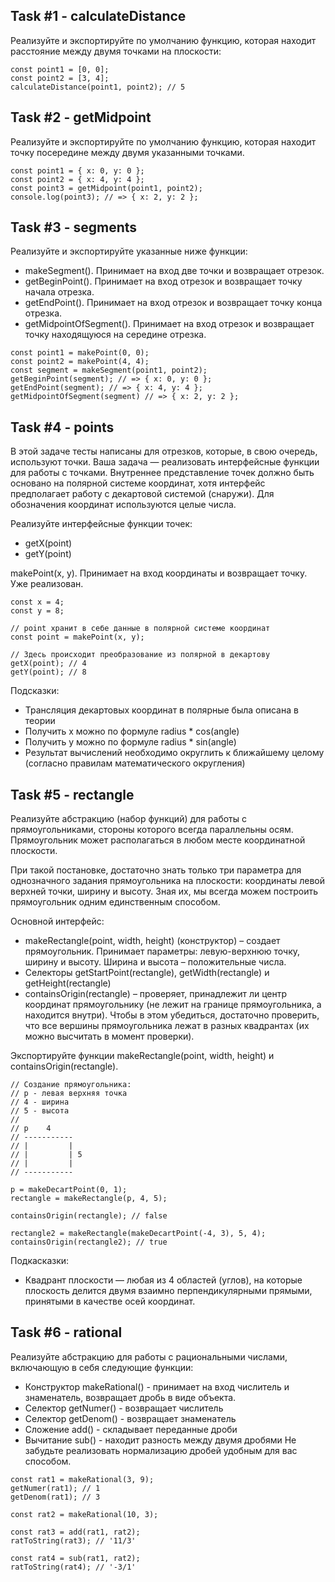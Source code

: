 ## Task #1 - calculateDistance

Реализуйте и экспортируйте по умолчанию функцию, которая находит расстояние между двумя точками на плоскости:

```
const point1 = [0, 0];
const point2 = [3, 4];
calculateDistance(point1, point2); // 5
```

## Task #2 - getMidpoint

Реализуйте и экспортируйте по умолчанию функцию, которая находит точку посередине между двумя указанными точками.

```
const point1 = { x: 0, y: 0 };
const point2 = { x: 4, y: 4 };
const point3 = getMidpoint(point1, point2);
console.log(point3); // => { x: 2, y: 2 };
```

## Task #3 - segments

Реализуйте и экспортируйте указанные ниже функции:

* makeSegment(). Принимает на вход две точки и возвращает отрезок.
* getBeginPoint(). Принимает на вход отрезок и возвращает точку начала отрезка.
* getEndPoint(). Принимает на вход отрезок и возвращает точку конца отрезка.
* getMidpointOfSegment(). Принимает на вход отрезок и возвращает точку находящуюся на середине отрезка.

```
const point1 = makePoint(0, 0);
const point2 = makePoint(4, 4);
const segment = makeSegment(point1, point2);
getBeginPoint(segment); // => { x: 0, y: 0 };
getEndPoint(segment); // => { x: 4, y: 4 };
getMidpointOfSegment(segment) // => { x: 2, y: 2 };
```

## Task #4 - points

В этой задаче тесты написаны для отрезков, которые, в свою очередь, используют точки. Ваша задача — реализовать интерфейсные функции для работы с точками. Внутреннее представление точек должно быть основано на полярной системе координат, хотя интерфейс предполагает работу с декартовой системой (снаружи). Для обозначения координат используются целые числа.

Реализуйте интерфейсные функции точек:

* getX(point)
* getY(point)


makePoint(x, y). Принимает на вход координаты и возвращает точку. Уже реализован.

```
const x = 4;
const y = 8;
 
// point хранит в себе данные в полярной системе координат
const point = makePoint(x, y);
 
// Здесь происходит преобразование из полярной в декартову
getX(point); // 4
getY(point); // 8
```

Подсказки:

* Трансляция декартовых координат в полярные была описана в теории
* Получить x можно по формуле radius * cos(angle)
* Получить y можно по формуле radius * sin(angle)
* Результат вычислений необходимо округлить к ближайшему целому (согласно правилам математического округления)

## Task #5 - rectangle

Реализуйте абстракцию (набор функций) для работы с прямоугольниками, стороны которого всегда параллельны осям. Прямоугольник может располагаться в любом месте координатной плоскости.

При такой постановке, достаточно знать только три параметра для однозначного задания прямоугольника на плоскости: координаты левой верхней точки, ширину и высоту. Зная их, мы всегда можем построить прямоугольник одним единственным способом.

Основной интерфейс:

* makeRectangle(point, width, height) (конструктор) – создает прямоугольник. Принимает параметры: левую-верхнюю точку, ширину и высоту. Ширина и высота – положительные числа.
* Селекторы getStartPoint(rectangle), getWidth(rectangle) и getHeight(rectangle)
* containsOrigin(rectangle) – проверяет, принадлежит ли центр координат прямоугольнику (не лежит на границе прямоугольника, а находится внутри). Чтобы в этом убедиться, достаточно проверить, что все вершины прямоугольника лежат в разных квадрантах (их можно высчитать в момент проверки).


Экспортируйте функции makeRectangle(point, width, height) и containsOrigin(rectangle).

```
// Создание прямоугольника:
// p - левая верхняя точка
// 4 - ширина
// 5 - высота
//
// p    4
// -----------
// |         |
// |         | 5
// |         |
// -----------

p = makeDecartPoint(0, 1);
rectangle = makeRectangle(p, 4, 5);

containsOrigin(rectangle); // false

rectangle2 = makeRectangle(makeDecartPoint(-4, 3), 5, 4);
containsOrigin(rectangle2); // true
```

Подкасказки:

* Квадрант плоскости — любая из 4 областей (углов), на которые плоскость делится двумя взаимно перпендикулярными прямыми, принятыми в качестве осей координат.

## Task #6 - rational

Реализуйте абстракцию для работы с рациональными числами, включающую в себя следующие функции:

* Конструктор makeRational() - принимает на вход числитель и знаменатель, возвращает дробь в виде объекта.
* Селектор getNumer() - возвращает числитель
* Селектор getDenom() - возвращает знаменатель
* Сложение add() - складывает переданные дроби
* Вычитание sub() - находит разность между двумя дробями Не забудьте реализовать нормализацию дробей удобным для вас способом.

```
const rat1 = makeRational(3, 9);
getNumer(rat1); // 1
getDenom(rat1); // 3
 
const rat2 = makeRational(10, 3);
 
const rat3 = add(rat1, rat2);
ratToString(rat3); // '11/3'
 
const rat4 = sub(rat1, rat2);
ratToString(rat4); // '-3/1' 
```
